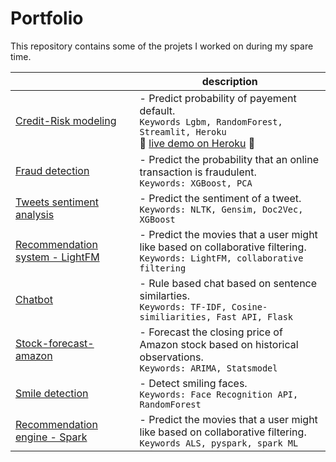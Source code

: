 # Portfolio
This repository contains some of the projets I worked on during my spare time.



|                |description                          
|----------------|------------------------------------------------------------|
|[Credit-Risk modeling](https://github.com/bizankad/DS-portfolio/blob/master/credit-risk-modeling/Credit-Risk-Modeling.ipynb)          |- Predict probability of payement default.<br>`Keywords Lgbm, RandomForest, Streamlit, Heroku`<br>:rocket: [live demo on Heroku](https://risk-modeling-app.herokuapp.com) :rocket:
|[Fraud detection](https://github.com/bizankad/DS-portfolio/blob/master/fraud-detection/fraud_detection_eda_xgboost.ipynb)|- Predict the probability that an online transaction is fraudulent. <br>`Keywords: XGBoost, PCA`|
|[Tweets sentiment analysis](https://github.com/bizankad/DS-portfolio/blob/master/tweets-sentiment-analysis/Tweets_sentiment_analysis.ipynb)   |- Predict the sentiment of a tweet. <br>`Keywords: NLTK, Gensim, Doc2Vec, XGBoost`|       
|[Recommendation system - LightFM](https://github.com/bizankad/DS-portfolio/blob/master/recommendation-engine/Recommendation-engine-movies.ipynb)   |- Predict the movies that a user might like based on collaborative filtering.<br>`Keywords: LightFM, collaborative filtering`|
|[Chatbot](https://github.com/bizankad/chatbot)          |- Rule based chat based on sentence similarties. <br>`Keywords: TF-IDF, Cosine-similiarities, Fast API, Flask`
|[Stock-forecast-amazon](https://github.com/bizankad/DS-portfolio/blob/master/stock-forecast-amazon/Amazon-stock-forecast.ipynb)          |- Forecast the closing price of Amazon stock based on historical observations.<br>`Keywords: ARIMA, Statsmodel`
|[Smile detection](https://github.com/bizankad/DS-portfolio/blob/master/smile-detection/Smile-detection.ipynb)         |- Detect smiling faces. <br>`Keywords: Face Recognition API, RandomForest`|
|[Recommendation engine - Spark](https://github.com/bizankad/DS-portfolio/blob/master/recommendation-spark/recommendation-spark.ipynb)         |- Predict the movies that a user might like based on collaborative filtering.<br>`Keywords ALS, pyspark, spark ML`|
